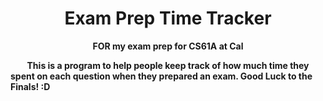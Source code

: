 # <h1 align="center">Exam Prep Time Tracker</h1>
<b><p align="center"> FOR my exam prep for CS61A at Cal </p></b>
<b>&nbsp;  &nbsp;  &nbsp;  &nbsp;  This is a program to help people keep track of how much time they spent on each question when they prepared an exam. Good Luck to the Finals! :D </b></br>

